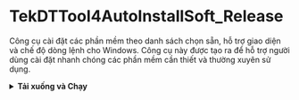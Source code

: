 # TekDTTool4AutoInstallSoft_Release
Công cụ cài đặt các phần mềm theo danh sách chọn sẵn, hỗ trợ giao diện và chế độ dòng lệnh cho Windows. Công cụ này được tạo ra để hỗ trợ người dùng cài đặt nhanh chóng các phần mềm cần thiết và thường xuyên sử dụng.

<details>
  <summary><b>Tải xuống và Chạy</b></summary>

1. Tải xuống file ZIP [tại đây](https://github.com/tekdt/TekDTTool4AutoInstallSoft_Release/releases/download/TekDTTool4AutoInstallSoft/TekDTTool4AutoInstallSoft.zip) hoặc đơn giản chỉ cần tải toàn bộ kho lưu trữ này.
2. Giải nén tập tin ZIP TekDTTool4AutoInstallSoft.zip.
3. Nhấn đúp vào tập tin TekDTTool4AutoInstallSoft.exe để bắt đầu sử dụng.

<b>Chế độ dòng lệnh</b>

1. Mở Terminal hoặc CMD với dòng lệnh: `TekDTTool4AutoInstallSoft.exe /help`.
2. Vui lòng xem hướng dẫn ở màn hình tiếp theo.

</details>
